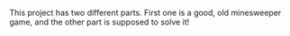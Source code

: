 This project has two different parts. First one is a good, old minesweeper game, and the other part is supposed to solve it!
